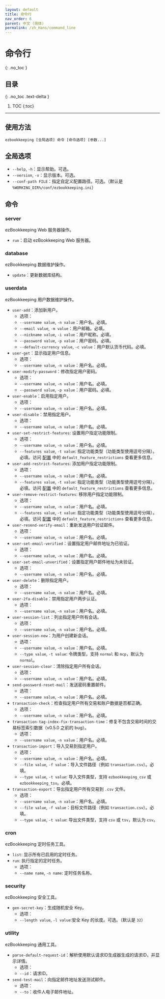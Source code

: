 ```yaml
---
layout: default
title: 命令行
nav_order: 6
parent: 中文 (简体)
permalink: /zh_Hans/command_line
---
```


# 命令行
{: .no_toc }

## 目录
{: .no_toc .text-delta }

1. TOC
{:toc}

---

## 使用方法

    ezbookkeeping [全局选项] 命令 [命令选项] [参数...]

## 全局选项

* `--help`, `-h`：显示帮助。可选。
* `--version`, `-v`：显示版本。可选。
* `--conf-path FILE`：指定自定义配置路径。可选。（默认是 `%WORKING_DIR%/conf/ezbookkeeping.ini`）

## 命令

### server

ezBookkeeping Web 服务器操作。

* `run`：启动 ezBookkeeping Web 服务器。

### database

ezBookkeeping 数据维护操作。

* `update`：更新数据库结构。

### userdata

ezBookkeeping 用户数据维护操作。

* `user-add`：添加新用户。
    * 选项：
    * `--username value`, `-n value`：用户名。必填。
    * `--email value`, `-m value`：用户邮箱。必填。
    * `--nickname value`, `-i value`：用户昵称。必填。
    * `--password value`, `-p value`：用户密码。必填。
    * `--default-currency value`, `-c value`：用户默认货币代码。必填。
* `user-get`：显示指定用户信息。
    * 选项：
    * `--username value`, `-n value`：用户名。必填。
* `user-modify-password`：修改指定用户密码。
    * 选项：
    * `--username value`, `-n value`：用户名。必填。
    * `--password value`, `-p value`：用户密码。必填。
* `user-enable`：启用指定用户。
    * 选项：
    * `--username value`, `-n value`：用户名。必填。
* `user-disable`：禁用指定用户。
    * 选项：
    * `--username value`, `-n value`：用户名。必填。
* `user-set-restrict-features`: 设置用户指定功能限制。
    * 选项：
    * `--username value`, `-n value`：用户名。必填。
    * `--features value`, `-t value`: 指定功能类型（功能类型使用逗号分隔）。必填。访问 [配置](/zh_Hans/configuration#用户) 中的 `default_feature_restrictions` 查看更多信息。
* `user-add-restrict-features`: 添加用户指定功能限制。
    * 选项：
    * `--username value`, `-n value`：用户名。必填。
    * `--features value`, `-t value`: 指定功能类型（功能类型使用逗号分隔）。必填。访问 [配置](/zh_Hans/configuration#用户) 中的 `default_feature_restrictions` 查看更多信息。
* `user-remove-restrict-features`: 移除用户指定功能限制。
    * 选项：
    * `--username value`, `-n value`：用户名。必填。
    * `--features value`, `-t value`: 指定功能类型（功能类型使用逗号分隔）。必填。访问 [配置](/zh_Hans/configuration#用户) 中的 `default_feature_restrictions` 查看更多信息。
* `user-resend-verify-email`：重新发送用户验证邮件。
    * 选项：
    * `--username value`, `-n value`：用户名。必填。
* `user-set-email-verified`：设置指定用户邮件地址为已验证。
    * 选项：
    * `--username value`, `-n value`：用户名。必填。
* `user-set-email-unverified`：设置指定用户邮件地址为未验证。
    * 选项：
    * `--username value`, `-n value`：用户名。必填。
* `user-delete`：删除指定用户。
    * 选项：
    * `--username value`, `-n value`：用户名。必填。
* `user-2fa-disable`：禁用指定用户两步认证。
    * 选项：
    * `--username value`, `-n value`：用户名。必填。
* `user-session-list`：列出指定用户所有会话。
    * 选项：
    * `--username value`, `-n value`：用户名。必填。
* `user-session-new`：为用户创建新会话。
    * 选项：
    * `--username value`, `-n value`：用户名。必填。
    * `--type value`, `-t value`: 令牌类型，支持 `normal` 和 `mcp`，默认为 `normal`。
* `user-session-clear`：清除指定用户所有会话。
    * 选项：
    * `--username value`, `-n value`：用户名。必填。
* `send-password-reset-mail`：发送密码重置邮件。
    * 选项：
    * `--username value`, `-n value`：用户名。必填。
* `transaction-check`：检查指定用户所有交易和账户数据是否都正确。
    * 选项：
    * `--username value`, `-n value`：用户名。必填。
* `transaction-tag-index-fix-transaction-time`：修复不包含交易时间的交易标签索引数据（v0.5.0 之前的 bug）。
    * 选项：
    * `--username value`, `-n value`：用户名。必填。
* `transaction-import`：导入交易到指定用户。
    * 选项：
    * `--username value`, `-n value`：用户名。必填。
    * `--file value`, `-f value`：导入文件路径（例如 `transaction.csv`）。必填。
    * `--type value`, `-t value`: 导入文件类型，支持 `ezbookkeeping_csv` 或 `ezbookkeeping_tsv`。必填。
* `transaction-export`：导出指定用户所有交易到 `.csv` 文件。
    * 选项：
    * `--username value`, `-n value`：用户名。必填。
    * `--file value`, `-f value`：目标文件路径（例如 `transaction.csv`）。必填。
    * `--type value`, `-t value`: 导出文件类型，支持 `csv` 或 `tsv`，默认为 `csv`。

### cron

ezBookkeeping 定时任务工具。

* `list`: 显示所有已启用的定时任务。
* `run`: 执行指定的定时任务。
    * 选项：
    * `--name name`, `-n name`: 定时任务名称。

### security

ezBookkeeping 安全工具。

* `gen-secret-key`：生成随机安全 Key。
    * 选项：
    * `--length value`, `-l value`:安全 Key 的长度。可选。（默认是 `32`）

### utility

ezBookkeeping 通用工具。

* `parse-default-request-id`：解析使用默认请求ID生成器生成的请求ID，并显示详情。
    * 选项：
    * `--id`：请求ID。
* `send-test-mail`：向指定邮件地址发送测试邮件。
    * 选项：
    * `--to`：收件人电子邮件地址。